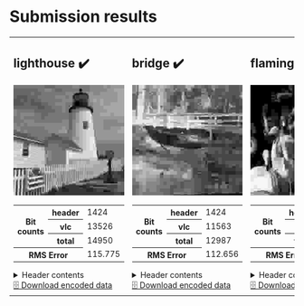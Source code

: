 <h1>Submission results</h1>


<table>
<tr>
<td>
<h2>lighthouse ✔️</h2>
<img src="./lighthouse.svg?raw=true" alt="lighthouse (output)">
<table>
<tr><th rowspan='3' scope='row'>Bit counts</th><th scope='row'>header</th><td>1424</td></tr>
<tr><th scope='row'>vlc</th><td>13526</td></tr>
<tr><th scope='row'>total</th><td>14950</td></tr>
<tr><th colspan='2' scope='row'>RMS Error</th><td>115.775</td></tr>
</table>
<details><summary>Header contents</summary><pre>
HuffmanTable(bits=array([  1,   0,   1,   2,   4,   1,   9,   5,   6,   4,   0,   0,   0,
         0, 126,   3]), huffval=array([  0,   1,  17, 240,   2,  18,  49,  65,  33,  50,  81,  97, 113,
       129, 145, 161, 177, 209,  34,  66, 130, 178, 225,  19,  82, 114,
       193, 210, 226,   3,  67, 194, 241,   4,   5,   6,   7,   8,   9,
        10,  20,  21,  22,  23,  24,  25,  26,  35,  36,  37,  38,  39,
        40,  41,  42,  51,  52,  53,  54,  55,  56,  57,  58,  68,  69,
        70,  71,  72,  73,  74,  83,  84,  85,  86,  87,  88,  89,  90,
        98,  99, 100, 101, 102, 103, 104, 105, 106, 115, 116, 117, 118,
       119, 120, 121, 122, 131, 132, 133, 134, 135, 136, 137, 138, 146,
       147, 148, 149, 150, 151, 152, 153, 154, 162, 163, 164, 165, 166,
       167, 168, 169, 170, 179, 180, 181, 182, 183, 184, 185, 186, 195,
       196, 197, 198, 199, 200, 201, 202, 211, 212, 213, 214, 215, 216,
       217, 218, 227, 228, 229, 230, 231, 232, 233, 234, 242, 243, 244,
       245, 246, 247, 248, 249, 250]))
</pre></details>
<a href="./lighthouse.pkl?raw=true" download>🗄️ Download encoded data</a>
</td>
<td>
<h2>bridge ✔️</h2>
<img src="./bridge.svg?raw=true" alt="bridge (output)">
<table>
<tr><th rowspan='3' scope='row'>Bit counts</th><th scope='row'>header</th><td>1424</td></tr>
<tr><th scope='row'>vlc</th><td>11563</td></tr>
<tr><th scope='row'>total</th><td>12987</td></tr>
<tr><th colspan='2' scope='row'>RMS Error</th><td>112.656</td></tr>
</table>
<details><summary>Header contents</summary><pre>
HuffmanTable(bits=array([  1,   0,   2,   2,   1,   4,   1,   2,   3,   1,   0,   0,   0,
       142,   3,   0]), huffval=array([  0,   1,  17,   2,  18,  33,  49,  65,  81,  97, 129,  19, 145,
         3,  34, 113, 240,   4,   5,   6,   7,   8,   9,  10,  20,  21,
        22,  23,  24,  25,  26,  35,  36,  37,  38,  39,  40,  41,  42,
        50,  51,  52,  53,  54,  55,  56,  57,  58,  66,  67,  68,  69,
        70,  71,  72,  73,  74,  82,  83,  84,  85,  86,  87,  88,  89,
        90,  98,  99, 100, 101, 102, 103, 104, 105, 106, 114, 115, 116,
       117, 118, 119, 120, 121, 122, 130, 131, 132, 133, 134, 135, 136,
       137, 138, 146, 147, 148, 149, 150, 151, 152, 153, 154, 161, 162,
       163, 164, 165, 166, 167, 168, 169, 170, 177, 178, 179, 180, 181,
       182, 183, 184, 185, 186, 193, 194, 195, 196, 197, 198, 199, 200,
       201, 202, 209, 210, 211, 212, 213, 214, 215, 216, 217, 218, 225,
       226, 227, 228, 229, 230, 231, 232, 233, 234, 241, 242, 243, 244,
       245, 246, 247, 248, 249, 250]))
</pre></details>
<a href="./bridge.pkl?raw=true" download>🗄️ Download encoded data</a>
</td>
<td>
<h2>flamingo ✔️</h2>
<img src="./flamingo.svg?raw=true" alt="flamingo (output)">
<table>
<tr><th rowspan='3' scope='row'>Bit counts</th><th scope='row'>header</th><td>1424</td></tr>
<tr><th scope='row'>vlc</th><td>13933</td></tr>
<tr><th scope='row'>total</th><td>15357</td></tr>
<tr><th colspan='2' scope='row'>RMS Error</th><td>111.459</td></tr>
</table>
<details><summary>Header contents</summary><pre>
HuffmanTable(bits=array([ 1,  0,  1,  3,  3,  3,  2,  4,  4,  1,  0,  0,  0, 83, 57,  0]), huffval=array([  0,   1,   2,  17,  49,  18,  33,  65,   3, 113, 129,  50,  81,
        19,  34,  97, 145,  66, 161, 177, 240, 193,   4,   5,   6,   7,
         8,   9,  10,  20,  21,  22,  23,  24,  25,  26,  35,  36,  37,
        38,  39,  40,  41,  42,  51,  52,  53,  54,  55,  56,  57,  58,
        67,  68,  69,  70,  71,  72,  73,  74,  82,  83,  84,  85,  86,
        87,  88,  89,  90,  98,  99, 100, 101, 102, 103, 104, 105, 106,
       114, 115, 116, 117, 118, 119, 120, 121, 122, 130, 131, 132, 133,
       134, 135, 136, 137, 138, 146, 147, 148, 149, 150, 151, 152, 153,
       154, 162, 163, 164, 165, 166, 167, 168, 169, 170, 178, 179, 180,
       181, 182, 183, 184, 185, 186, 194, 195, 196, 197, 198, 199, 200,
       201, 202, 209, 210, 211, 212, 213, 214, 215, 216, 217, 218, 225,
       226, 227, 228, 229, 230, 231, 232, 233, 234, 241, 242, 243, 244,
       245, 246, 247, 248, 249, 250]))
</pre></details>
<a href="./flamingo.pkl?raw=true" download>🗄️ Download encoded data</a>
</td>

